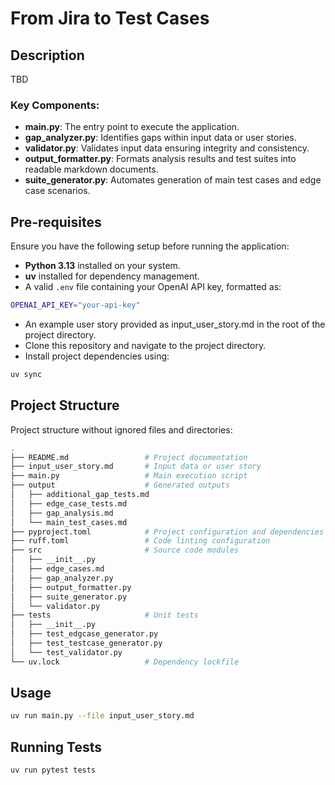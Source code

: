 # From Jira to Test Cases

## Description

TBD

### Key Components:

- **main.py**: The entry point to execute the application.
- **gap_analyzer.py**: Identifies gaps within input data or user stories.
- **validator.py**: Validates input data ensuring integrity and consistency.
- **output_formatter.py**: Formats analysis results and test suites into readable markdown documents.
- **suite_generator.py**: Automates generation of main test cases and edge case scenarios.

## Pre-requisites

Ensure you have the following setup before running the application:

- **Python 3.13** installed on your system.
- **uv** installed for dependency management.
- A valid `.env` file containing your OpenAI API key, formatted as:
  
```bash
OPENAI_API_KEY="your-api-key"
```

- An example user story provided as input_user_story.md in the root of the project directory.
- Clone this repository and navigate to the project directory.
- Install project dependencies using:

```bash
uv sync
```

## Project Structure

Project structure without ignored files and directories:

```bash
.
├── README.md                 # Project documentation
├── input_user_story.md       # Input data or user story
├── main.py                   # Main execution script
├── output                    # Generated outputs
│   ├── additional_gap_tests.md
│   ├── edge_case_tests.md
│   ├── gap_analysis.md
│   └── main_test_cases.md
├── pyproject.toml            # Project configuration and dependencies
├── ruff.toml                 # Code linting configuration
├── src                       # Source code modules
│   ├── __init__.py
│   ├── edge_cases.md
│   ├── gap_analyzer.py
│   ├── output_formatter.py
│   ├── suite_generator.py
│   └── validator.py
├── tests                     # Unit tests
│   ├── __init__.py
│   ├── test_edgcase_generator.py
│   ├── test_testcase_generator.py
│   └── test_validator.py
└── uv.lock                   # Dependency lockfile
``` 

## Usage

```bash
uv run main.py --file input_user_story.md
```

## Running Tests

```bash
uv run pytest tests
```